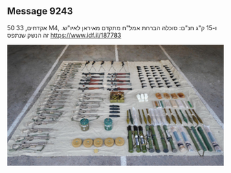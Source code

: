 ## Message 9243

50 אקדחים, 33 M4, ו-15 ק"ג חנ"ם: 
סוכלה הברחת אמל"ח מתקדם מאיראן לאיו"ש. זה הנשק שנתפס
https://www.idf.il/187783

![Photo](9243/9243_photo.jpg)
